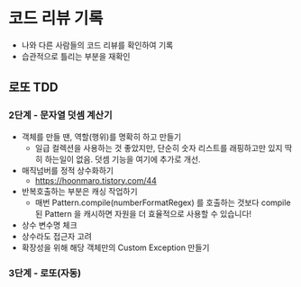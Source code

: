 # 코드 리뷰 기록

* 나와 다른 사람들의 코드 리뷰를 확인하여 기록
* 습관적으로 틀리는 부분을 재확인

## 로또 TDD
### 2단계 - 문자열 덧셈 계산기

- 객체를 만들 땐, 역할(행위)를 명확히 하고 만들기
    - 일급 컬렉션을 사용하는 것 좋았지만, 단순히 숫자 리스트를 래핑하고만 있지 딱히 하는일이 없음. 덧셈 기능을 여기에 추가로 개선.
- 매직넘버를 정적 상수화하기
    - https://hoonmaro.tistory.com/44
- 반복호출하는 부분은 캐싱 작업하기
    - 매번 Pattern.compile(numberFormatRegex) 를 호출하는 것보다 compile 된 Pattern 을 캐시하면 자원을 더 효율적으로 사용할 수 있습니다!
- 상수 변수명 체크
- 상수라도 접근자 고려
- 확장성을 위해 해당 객체만의 Custom Exception 만들기

### 3단계 - 로또(자동)